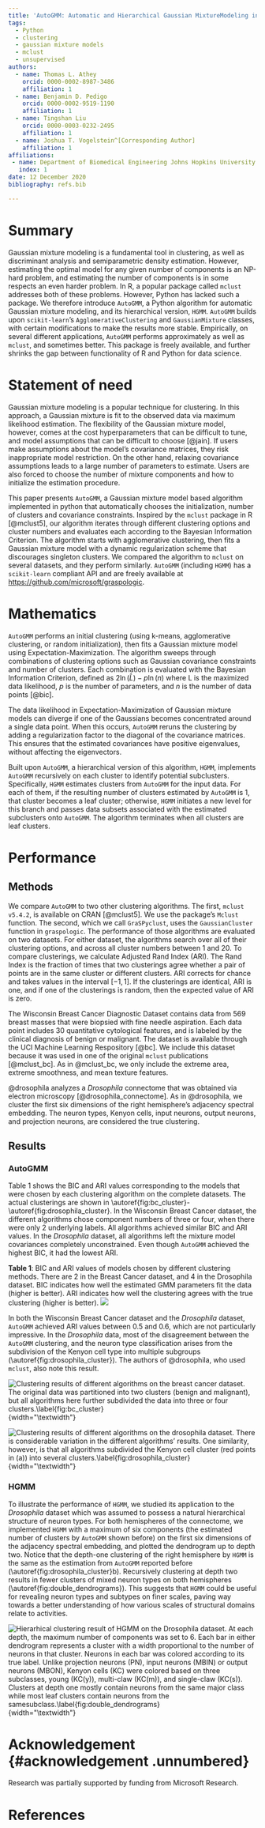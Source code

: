 ```yaml
---
title: 'AutoGMM: Automatic and Hierarchical Gaussian MixtureModeling in Python'
tags:
  - Python
  - clustering
  - gaussian mixture models
  - mclust
  - unsupervised
authors:
  - name: Thomas L. Athey
    orcid: 0000-0002-8987-3486
    affiliation: 1
  - name: Benjamin D. Pedigo
    orcid: 0000-0002-9519-1190
    affiliation: 1
  - name: Tingshan Liu
    orcid: 0000-0003-0232-2495
    affiliation: 1
  - name: Joshua T. Vogelstein^[Corresponding Author]
    affiliation: 1
affiliations:
 - name: Department of Biomedical Engineering Johns Hopkins University
   index: 1
date: 12 December 2020
bibliography: refs.bib

---
```


# Summary

Gaussian mixture modeling is a fundamental tool in clustering, as well
as discriminant analysis and semiparametric density estimation. However,
estimating the optimal model for any given number of components is an
NP-hard problem, and estimating the number of components is in some
respects an even harder problem. In R, a popular package called `mclust`
addresses both of these problems. However, Python has lacked such a
package. We therefore introduce `AutoGMM`, a Python algorithm for
automatic Gaussian mixture modeling, and its hierarchical version,
`HGMM`. `AutoGMM` builds upon `scikit-learn`’s `AgglomerativeClustering`
and `GaussianMixture` classes, with certain modifications to make the
results more stable. Empirically, on several different applications,
`AutoGMM` performs approximately as well as `mclust`, and sometimes
better. This package is freely available, and further shrinks the gap
between functionality of R and Python for data science.


# Statement of need 

Gaussian mixture modeling is a popular technique for clustering. In this
approach, a Gaussian mixture is fit to the observed data via maximum
likelihood estimation. The flexibility of the Gaussian mixture model,
however, comes at the cost hyperparameters that can be difficult to
tune, and model assumptions that can be difficult to choose [@jain]. If
users make assumptions about the model’s covariance matrices, they risk
inappropriate model restriction. On the other hand, relaxing covariance
assumptions leads to a large number of parameters to estimate. Users are
also forced to choose the number of mixture components and how to
initialize the estimation procedure.

This paper presents `AutoGMM`, a Gaussian mixture model based algorithm
implemented in python that automatically chooses the initialization,
number of clusters and covariance constraints. Inspired by the `mclust`
package in R [@mclust5], our algorithm iterates through different
clustering options and cluster numbers and evaluates each according to
the Bayesian Information Criterion. The algorithm starts with
agglomerative clustering, then fits a Gaussian mixture model with a
dynamic regularization scheme that discourages singleton clusters. We
compared the algorithm to `mclust` on several datasets, and they perform
similarly. `AutoGMM` (including `HGMM`) has a `scikit-learn` compliant API
and are freely available at <https://github.com/microsoft/graspologic>.


# Mathematics

`AutoGMM` performs an initial clustering (using k-means, agglomerative clustering, 
or random initialization), then fits a Gaussian mixture model using 
Expectation-Maximization. The algorithm sweeps through combinations of clustering 
options such as Gaussian covariance constraints and number of clusters. 
Each combination is evaluated with the Bayesian Information Criterion, 
defined as $2\ln(\hat{L}) - p \ln(n)$ where L is the maximized data likelihood, 
$p$ is the number of parameters, and $n$ is the number of data points [@bic].

The data likelihood in Expectation-Maximization of Gaussian mixture models 
can diverge if one of the Gaussians becomes concentrated around a single data point. 
When this occurs, `AutoGMM` reruns the clustering by adding a regularization factor 
to the diagonal of the covariance matrices. This ensures that the estimated covariances 
have positive eigenvalues, without affecting the eigenvectors. 

Built upon `AutoGMM`, a hierarchical version of this algorithm, `HGMM`, 
implements `AutoGMM` recursively on each cluster to identify potential subclusters. 
Specifically, `HGMM` estimates clusters from `AutoGMM` for the input data. 
For each of them, if the resulting number of clusters estimated by `AutoGMM` is 1, 
that cluster becomes a leaf cluster; otherwise, `HGMM` initiates a new level 
for this branch and passes data subsets associated with the estimated subclusters 
onto `AutoGMM`. The algorithm terminates when all clusters are leaf clusters.

# Performance
## Methods
We compare `AutoGMM` to two other clustering algorithms. The first,
`mclust v5.4.2`, is available on CRAN [@mclust5]. We use the package’s
`Mclust` function. The second, which we call `GraSPyclust`, uses the
`GaussianCluster` function in `graspologic`. 
The performance of those algorithms are evaluated on two datasets. 
For either dataset, the algorithms search over all of
their clustering options, and across all cluster numbers between 1 and 20. 
To compare clusterings, we calculate Adjusted Rand Index (ARI). The Rand Index is the
fraction of times that two clusterings agree whether a pair of points
are in the same cluster or different clusters. ARI
corrects for chance and takes values in the interval $[-1,1]$. If the
clusterings are identical, ARI is one, and if one of the clusterings is
random, then the expected value of ARI is zero.

The Wisconsin Breast Cancer Diagnostic Dataset contains data from 569
breast masses that were biopsied with fine needle aspiration. Each data
point includes 30 quantitative cytological features, and is labeled by
the clinical diagnosis of benign or malignant. The dataset is available
through the UCI Machine Learning Respository [@bc]. We include this
dataset because it was used in one of the original `mclust` publications
[@mclust_bc]. As in @mclust_bc, we only include the extreme area,
extreme smoothness, and mean texture features.

@drosophila analyzes a *Drosophila* connectome that was obtained via
electron microscopy [@drosophila_connectome]. As in @drosophila, we
cluster the first six dimensions of the right hemisphere’s adjacency
spectral embedding. The neuron types, Kenyon cells, input neurons,
output neurons, and projection neurons, are considered the true
clustering.

## Results
### AutoGMM

Table 1 shows the BIC and ARI values corresponding to the models 
that were chosen by each clustering algorithm on the complete datasets. 
The actual clusterings are shown in \autoref{fig:bc_cluster}-\autoref{fig:drosophila_cluster}. 
In the Wisconsin Breast Cancer dataset, the different algorithms chose
component numbers of three or four, when there were only 2 underlying
labels. All algorithms achieved similar BIC and ARI values. In the
*Drosophila* dataset, all algorithms left the mixture model covariances
completely unconstrained. Even though `AutoGMM` achieved the highest
BIC, it had the lowest ARI.

**Table 1**: BIC and ARI values of models chosen by different clustering methods. 
There are 2 in the Breast Cancer dataset, and 4 in the Drosophila dataset. 
BIC indicates how well the estimated GMM parameters fit the data (higher is better). 
ARI indicates how well the clustering agrees with the true clustering (higher is better).
![](images/table.png)

In both the Wisconsin Breast Cancer dataset and the *Drosophila*
dataset, `AutoGMM` achieved ARI values between 0.5 and 0.6, which are
not particularly impressive. In the *Drosophila* data, most of the
disagreement between the `AutoGMM` clustering, and the neuron type
classification arises from the subdivision of the Kenyon cell type into
multiple subgroups (\autoref{fig:drosophila_cluster}). The authors of
@drosophila, who used `mclust`, also note this result.

![Clustering results of different algorithms on the breast cancer
dataset. The original data was partitioned into two clusters (benign and malignant), but all algorithms here further
subdivided the data into three or four clusters.\label{fig:bc_cluster}](images/combined_bc_square.png){width="\textwidth"}

![Clustering results of different algorithms on the drosophila dataset. 
There is considerable variation in the different algorithms’ results. One similarity, however, is that all
algorithms subdivided the Kenyon cell cluster (red points in **(a)**)
into several clusters.\label{fig:drosophila_cluster}](images/combined_drosophila_square.png){width="\textwidth"}


### HGMM
To illustrate the performance of `HGMM`, we studied its
application to the *Drosophila* dataset which was assumed to possess a
natural hierarchical structure of neuron types. For both hemispheres of
the connectome, we implemented `HGMM` with a maximum of six components
(the estimated number of clusters by `AutoGMM` shown before) on the
first six dimensions of the adjacency spectral embedding, and plotted
the dendrogram up to depth two. Notice that the depth-one clustering of
the right hemisphere by `HGMM` is the same as the estimation from
`AutoGMM` reported before (\autoref{fig:drosophila_cluster}b).
Recursively clustering at depth two results in fewer clusters of mixed
neuron types on both hemispheres (\autoref{fig:double_dendrograms}).
This suggests that `HGMM` could be useful for revealing neuron types and
subtypes on finer scales, paving way towards a better understanding of
how various scales of structural domains relate to activities.

![Hierarhical clustering result of `HGMM` on the *Drosophila* dataset.
At each depth, the maximum number of components was set to 6. Each bar
in either dendrogram represents a cluster with a width proportional to
the number of neurons in that cluster. Neurons in each bar was colored
according to its true label. Unlike projection neurons (PN), input
neurons (MBIN) or output neurons (MBON), Kenyon cells (KC) were colored
based on three subclasses, young (KC(y)), multi-claw (KC(m)), and
single-claw (KC(s)). Clusters at depth one mostly contain neurons from
the same major class while most leaf clusters contain neurons from the
samesubclass.\label{fig:double_dendrograms}](images/maggot_dendrograms.png){width="\textwidth"}

Acknowledgement {#acknowledgement .unnumbered}
===============

Research was partially supported by funding from Microsoft Research.


References
==========
<div id="refs"></div>